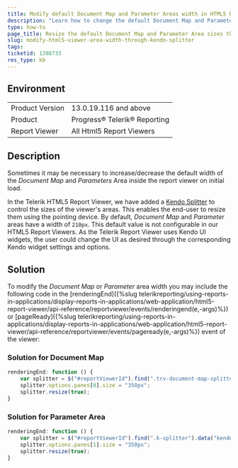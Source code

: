 ```yaml
---
title: Modify default Document Map and Parameter Areas width in HTML5 Report Viewer
description: "Learn how to change the default Document Map and Parameter Area size on initial load in the HTML5 Report Viewer with Kendo splitter"
type: how-to
page_title: Resize the default Document Map and Parameter Area sizes through the splitter
slug: modify-html5-viewer-area-width-through-kendo-splitter
tags: 
ticketid: 1398733
res_type: kb
---
```


## Environment
<table>
	<tr>
		<td>Product Version</td>
		<td>13.0.19.116 and above</td>
	</tr>
	<tr>
		<td>Product</td>
		<td>Progress® Telerik® Reporting</td>
	</tr>
	<tr>
		<td>Report Viewer</td>
		<td>All Html5 Report Viewers</td>
	</tr>
</table>


## Description
Sometimes it may be necessary to increase/decrease the default width of the _Document Map_ and _Parameters_ Area inside the report viewer on initial load.

In the Telerik HTML5 Report Viewer, we have added a [Kendo Splitter](https://demos.telerik.com/kendo-ui/splitter/index) to control the sizes of the viewer's areas. This enables the end-user to resize them using the pointing device. By default, _Document Map_ and _Parameter_ areas have a width of `210px`. This default value is not configurable in our HTML5 Report Viewers. As the Telerik Report Viewer uses Kendo UI widgets, the user could change the UI as desired through the corresponding Kendo widget settings and options.  

## Solution
  
To modify the _Document Map_ or _Parameter_ area width you may include the following code in the [renderingEnd]({%slug telerikreporting/using-reports-in-applications/display-reports-in-applications/web-application/html5-report-viewer/api-reference/reportviewer/events/renderingend(e,-args)%}) or [pageReady]({%slug telerikreporting/using-reports-in-applications/display-reports-in-applications/web-application/html5-report-viewer/api-reference/reportviewer/events/pageready(e,-args)%}) event of the viewer:   
  
### Solution for Document Map

````JavaScript
renderingEnd: function () {
    var splitter = $("#reportViewerId").find(".trv-document-map-splitter").data("kendoSplitter");
    splitter.options.panes[0].size = "350px";
    splitter.resize(true);
}
````

### Solution for Parameter Area

````JavaScript
renderingEnd: function () {
	var splitter = $("#reportViewerId").find(".k-splitter").data("kendoSplitter");
	splitter.options.panes[1].size = "350px";
	splitter.resize(true);
}
````

